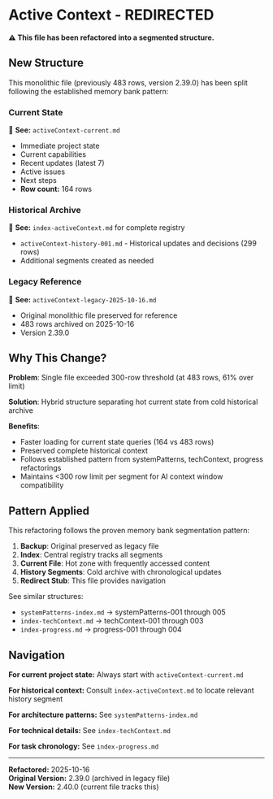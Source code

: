 # Active Context - REDIRECTED

**⚠️ This file has been refactored into a segmented structure.**

## New Structure

This monolithic file (previously 483 rows, version 2.39.0) has been split following the established memory bank pattern:

### Current State
📍 **See:** `activeContext-current.md`
- Immediate project state
- Current capabilities
- Recent updates (latest 7)
- Active issues
- Next steps
- **Row count:** 164 rows

### Historical Archive  
📍 **See:** `index-activeContext.md` for complete registry
- `activeContext-history-001.md` - Historical updates and decisions (299 rows)
- Additional segments created as needed

### Legacy Reference
📍 **See:** `activeContext-legacy-2025-10-16.md`
- Original monolithic file preserved for reference
- 483 rows archived on 2025-10-16
- Version 2.39.0

## Why This Change?

**Problem**: Single file exceeded 300-row threshold (at 483 rows, 61% over limit)

**Solution**: Hybrid structure separating hot current state from cold historical archive

**Benefits**: 
- Faster loading for current state queries (164 vs 483 rows)
- Preserved complete historical context
- Follows established pattern from systemPatterns, techContext, progress refactorings
- Maintains <300 row limit per segment for AI context window compatibility

## Pattern Applied

This refactoring follows the proven memory bank segmentation pattern:
1. **Backup**: Original preserved as legacy file
2. **Index**: Central registry tracks all segments
3. **Current File**: Hot zone with frequently accessed content
4. **History Segments**: Cold archive with chronological updates
5. **Redirect Stub**: This file provides navigation

See similar structures:
- `systemPatterns-index.md` → systemPatterns-001 through 005
- `index-techContext.md` → techContext-001 through 003
- `index-progress.md` → progress-001 through 004

## Navigation

**For current project state:** Always start with `activeContext-current.md`

**For historical context:** Consult `index-activeContext.md` to locate relevant history segment

**For architecture patterns:** See `systemPatterns-index.md`

**For technical details:** See `index-techContext.md`

**For task chronology:** See `index-progress.md`

---

**Refactored:** 2025-10-16  
**Original Version:** 2.39.0 (archived in legacy file)  
**New Version:** 2.40.0 (current file tracks this)
